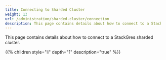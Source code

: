 ```yaml
---
title: Connecting to Sharded Cluster
weight: 13
url: /administration/sharded-cluster/connection
description: This page contains details about how to connect to a StackGres sharded cluster.
---
```


This page contains details about how to connect to a StackGres sharded cluster.

{{% children style="li" depth="1" description="true" %}}